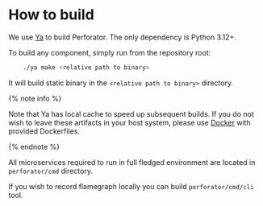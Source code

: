 # How to build

We use [Ya](https://github.com/yandex/yatool) to build Perforator.
The only dependency is Python 3.12+.

To build any component, simply run from the repository root:
```bash
    ./ya make <relative path to binary>
```
It will build static binary in the `<relative path to binary>` directory.

{% note info %}

Note that Ya has local cache to speed up subsequent builds. If you do not wish to leave these artifacts in your host system, please use [Docker](TODO) with provided Dockerfiles.

{% endnote %}

All microservices required to run in full fledged environment are located in `perforator/cmd` directory.

If you wish to record flamegraph locally you can build `perforator/cmd/cli` tool.
